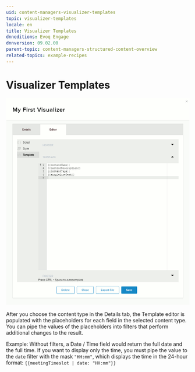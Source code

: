 ```yaml
---
uid: content-managers-visualizer-templates
topic: visualizer-templates
locale: en
title: Visualizer Templates
dnneditions: Evoq Engage
dnnversion: 09.02.00
parent-topic: content-managers-structured-content-overview
related-topics: example-recipes
---
```


# Visualizer Templates

  

![Content > Visualizers tab > Editor > Template](/images/scr-Visualizers-Editor-Template-E91.gif)

  

After you choose the content type in the Details tab, the Template editor is populated with the placeholders for each field in the selected content type. You can pipe the values of the placeholders into filters that perform additional changes to the result.

Example: Without filters, a Date / Time field would return the full date and the full time. If you want to display only the time, you must pipe the value to the `date` filter with the mask `"HH:mm"`, which displays the time in the 24-hour format: `{{meetingTimeslot | date: "HH:mm"}}`